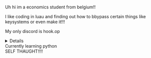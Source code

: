 <br>
Uh hi im a economics student from belgium!!

I like coding in luau and finding out how to bbypass certain things like keysystems or even make it!!!

My only discord is hook.op
<br>


<details>
I love coding full projects combining multiple programming languages
</details>
Currently learning python
<br>
SELF THAUGHT!!!!
